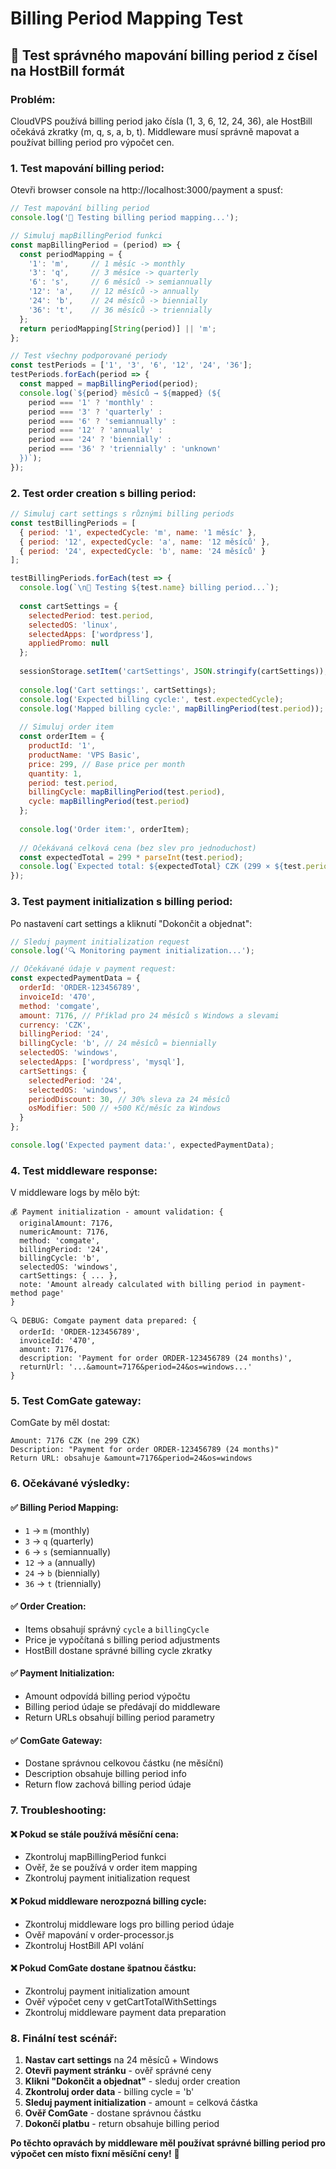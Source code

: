 # Billing Period Mapping Test

## 🧪 **Test správného mapování billing period z čísel na HostBill formát**

### **Problém:**
CloudVPS používá billing period jako čísla (1, 3, 6, 12, 24, 36), ale HostBill očekává zkratky (m, q, s, a, b, t). Middleware musí správně mapovat a používat billing period pro výpočet cen.

### **1. Test mapování billing period:**

Otevři browser console na http://localhost:3000/payment a spusť:

```javascript
// Test mapování billing period
console.log('🧪 Testing billing period mapping...');

// Simuluj mapBillingPeriod funkci
const mapBillingPeriod = (period) => {
  const periodMapping = {
    '1': 'm',     // 1 měsíc -> monthly
    '3': 'q',     // 3 měsíce -> quarterly  
    '6': 's',     // 6 měsíců -> semiannually
    '12': 'a',    // 12 měsíců -> annually
    '24': 'b',    // 24 měsíců -> biennially
    '36': 't',    // 36 měsíců -> triennially
  };
  return periodMapping[String(period)] || 'm';
};

// Test všechny podporované periody
const testPeriods = ['1', '3', '6', '12', '24', '36'];
testPeriods.forEach(period => {
  const mapped = mapBillingPeriod(period);
  console.log(`${period} měsíců → ${mapped} (${
    period === '1' ? 'monthly' :
    period === '3' ? 'quarterly' :
    period === '6' ? 'semiannually' :
    period === '12' ? 'annually' :
    period === '24' ? 'biennially' :
    period === '36' ? 'triennially' : 'unknown'
  })`);
});
```

### **2. Test order creation s billing period:**

```javascript
// Simuluj cart settings s různými billing periods
const testBillingPeriods = [
  { period: '1', expectedCycle: 'm', name: '1 měsíc' },
  { period: '12', expectedCycle: 'a', name: '12 měsíců' },
  { period: '24', expectedCycle: 'b', name: '24 měsíců' }
];

testBillingPeriods.forEach(test => {
  console.log(`\n🔄 Testing ${test.name} billing period...`);
  
  const cartSettings = {
    selectedPeriod: test.period,
    selectedOS: 'linux',
    selectedApps: ['wordpress'],
    appliedPromo: null
  };
  
  sessionStorage.setItem('cartSettings', JSON.stringify(cartSettings));
  
  console.log('Cart settings:', cartSettings);
  console.log('Expected billing cycle:', test.expectedCycle);
  console.log('Mapped billing cycle:', mapBillingPeriod(test.period));
  
  // Simuluj order item
  const orderItem = {
    productId: '1',
    productName: 'VPS Basic',
    price: 299, // Base price per month
    quantity: 1,
    period: test.period,
    billingCycle: mapBillingPeriod(test.period),
    cycle: mapBillingPeriod(test.period)
  };
  
  console.log('Order item:', orderItem);
  
  // Očekávaná celková cena (bez slev pro jednoduchost)
  const expectedTotal = 299 * parseInt(test.period);
  console.log(`Expected total: ${expectedTotal} CZK (299 × ${test.period} měsíců)`);
});
```

### **3. Test payment initialization s billing period:**

Po nastavení cart settings a kliknutí "Dokončit a objednat":

```javascript
// Sleduj payment initialization request
console.log('🔍 Monitoring payment initialization...');

// Očekávané údaje v payment request:
const expectedPaymentData = {
  orderId: 'ORDER-123456789',
  invoiceId: '470',
  method: 'comgate',
  amount: 7176, // Příklad pro 24 měsíců s Windows a slevami
  currency: 'CZK',
  billingPeriod: '24',
  billingCycle: 'b', // 24 měsíců = biennially
  selectedOS: 'windows',
  selectedApps: ['wordpress', 'mysql'],
  cartSettings: {
    selectedPeriod: '24',
    selectedOS: 'windows',
    periodDiscount: 30, // 30% sleva za 24 měsíců
    osModifier: 500 // +500 Kč/měsíc za Windows
  }
};

console.log('Expected payment data:', expectedPaymentData);
```

### **4. Test middleware response:**

V middleware logs by mělo být:

```
💰 Payment initialization - amount validation: {
  originalAmount: 7176,
  numericAmount: 7176,
  method: 'comgate',
  billingPeriod: '24',
  billingCycle: 'b',
  selectedOS: 'windows',
  cartSettings: { ... },
  note: 'Amount already calculated with billing period in payment-method page'
}

🔍 DEBUG: Comgate payment data prepared: {
  orderId: 'ORDER-123456789',
  invoiceId: '470',
  amount: 7176,
  description: 'Payment for order ORDER-123456789 (24 months)',
  returnUrl: '...&amount=7176&period=24&os=windows...'
}
```

### **5. Test ComGate gateway:**

ComGate by měl dostat:

```
Amount: 7176 CZK (ne 299 CZK)
Description: "Payment for order ORDER-123456789 (24 months)"
Return URL: obsahuje &amount=7176&period=24&os=windows
```

### **6. Očekávané výsledky:**

#### **✅ Billing Period Mapping:**
- `1` → `m` (monthly)
- `3` → `q` (quarterly)
- `6` → `s` (semiannually)
- `12` → `a` (annually)
- `24` → `b` (biennially)
- `36` → `t` (triennially)

#### **✅ Order Creation:**
- Items obsahují správný `cycle` a `billingCycle`
- Price je vypočítaná s billing period adjustments
- HostBill dostane správné billing cycle zkratky

#### **✅ Payment Initialization:**
- Amount odpovídá billing period výpočtu
- Billing period údaje se předávají do middleware
- Return URLs obsahují billing period parametry

#### **✅ ComGate Gateway:**
- Dostane správnou celkovou částku (ne měsíční)
- Description obsahuje billing period info
- Return flow zachová billing period údaje

### **7. Troubleshooting:**

#### **❌ Pokud se stále používá měsíční cena:**
- Zkontroluj mapBillingPeriod funkci
- Ověř, že se používá v order item mapping
- Zkontroluj payment initialization request

#### **❌ Pokud middleware nerozpozná billing cycle:**
- Zkontroluj middleware logs pro billing period údaje
- Ověř mapování v order-processor.js
- Zkontroluj HostBill API volání

#### **❌ Pokud ComGate dostane špatnou částku:**
- Zkontroluj payment initialization amount
- Ověř výpočet ceny v getCartTotalWithSettings
- Zkontroluj middleware payment data preparation

### **8. Finální test scénář:**

1. **Nastav cart settings** na 24 měsíců + Windows
2. **Otevři payment stránku** - ověř správné ceny
3. **Klikni "Dokončit a objednat"** - sleduj order creation
4. **Zkontroluj order data** - billing cycle = 'b'
5. **Sleduj payment initialization** - amount = celková částka
6. **Ověř ComGate** - dostane správnou částku
7. **Dokončí platbu** - return obsahuje billing period

**Po těchto opravách by middleware měl používat správné billing period pro výpočet cen místo fixní měsíční ceny!** 🎯
